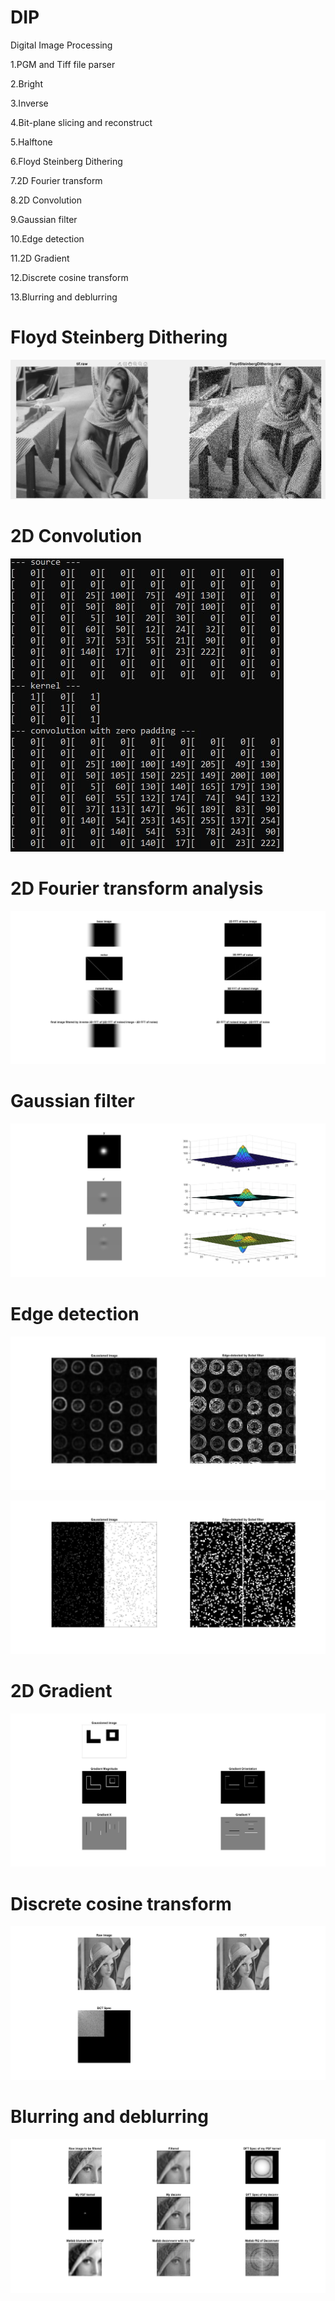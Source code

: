 # DIP
Digital Image Processing

1.PGM and Tiff file parser

2.Bright

3.Inverse

4.Bit-plane slicing and reconstruct

5.Halftone

6.Floyd Steinberg Dithering

7.2D Fourier transform

8.2D Convolution

9.Gaussian filter

10.Edge detection

11.2D Gradient

12.Discrete cosine transform

13.Blurring and deblurring

# Floyd Steinberg Dithering
![image](https://github.com/MouChiaHung/DIP/blob/master/Debug/FloydSteinbergDithering.png)

# 2D Convolution
![image](https://github.com/MouChiaHung/DIP/blob/master/Debug/conv.jpg)

# 2D Fourier transform analysis
![image](https://github.com/MouChiaHung/DIP/blob/master/Debug/denoised.jpg)

# Gaussian filter
![image](https://github.com/MouChiaHung/DIP/blob/master/Debug/Gaussion%20distribution%202D.jpg)

# Edge detection
![image](https://github.com/MouChiaHung/DIP/blob/master/Debug/sobel_filter.jpg)

![image](https://github.com/MouChiaHung/DIP/blob/master/Debug/sobel_filter_edge.jpg)

# 2D Gradient
![image](https://github.com/MouChiaHung/DIP/blob/master/Debug/gradient_2object.jpg)

# Discrete cosine transform
![image](https://github.com/MouChiaHung/DIP/blob/master/Debug/my_dct_and_idct_lp_filter.jpg)

# Blurring and deblurring
![image](https://github.com/MouChiaHung/DIP/blob/master/Debug/lena_deconv_psf_with_lp.jpg)
